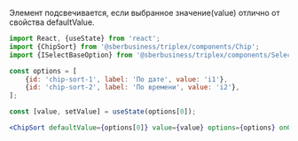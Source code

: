 Элемент подсвечивается, если выбранное значение(value) отлично от свойства defaultValue.

```jsx
import React, {useState} from 'react';
import {ChipSort} from '@sberbusiness/triplex/components/Chip';
import {ISelectBaseOption} from '@sberbusiness/triplex/components/SelectBase/SelectBase';

const options = [
    {id: 'chip-sort-1', label: 'По дате', value: 'i1'},
    {id: 'chip-sort-2', label: 'По времени', value: 'i2'},
];

const [value, setValue] = useState(options[0]);

<ChipSort defaultValue={options[0]} value={value} options={options} onChange={setValue} />;
```
